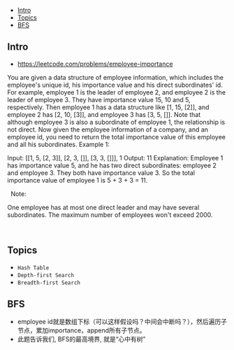 - [Intro](#intro)
- [Topics](#topics)
- [BFS](#bfs)

## Intro

- https://leetcode.com/problems/employee-importance

You are given a data structure of employee information, which includes the employee's unique id, his importance value and his direct subordinates' id.
For example, employee 1 is the leader of employee 2, and employee 2 is the leader of employee 3. They have importance value 15, 10 and 5, respectively. Then employee 1 has a data structure like [1, 15, [2]], and employee 2 has [2, 10, [3]], and employee 3 has [3, 5, []]. Note that although employee 3 is also a subordinate of employee 1, the relationship is not direct.
Now given the employee information of a company, and an employee id, you need to return the total importance value of this employee and all his subordinates.
Example 1:

Input: [[1, 5, [2, 3]], [2, 3, []], [3, 3, []]], 1
Output: 11
Explanation:
Employee 1 has importance value 5, and he has two direct subordinates: employee 2 and employee 3. They both have importance value 3. So the total importance value of employee 1 is 5 + 3 + 3 = 11.

 
Note:

One employee has at most one direct leader and may have several subordinates.
The maximum number of employees won't exceed 2000.

 

## Topics

- `Hash Table`
- `Depth-first Search`
- `Breadth-first Search`


## BFS

- employee id就是数组下标（可以这样假设吗？中间会中断吗？），然后遍历子节点，累加importance，append所有子节点。
- 此题告诉我们, BFS的最高境界, 就是“心中有树”

